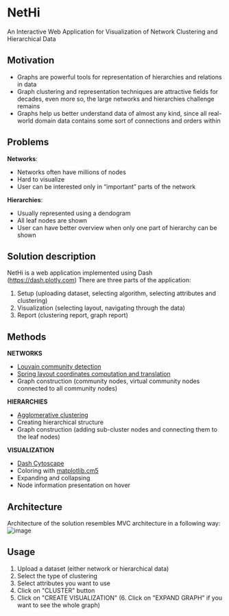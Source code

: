 # NetHi
An Interactive Web Application for Visualization of Network Clustering and Hierarchical Data 

## Motivation
- Graphs are powerful tools for representation of hierarchies and relations in data
- Graph clustering and representation techniques are attractive fields for decades, even more so, the large networks and hierarchies challenge remains 
- Graphs help us better understand data of almost any kind, since all real-world domain data contains some sort of connections and orders within

## Problems
**Networks**:
- Networks often have millions of nodes 
- Hard to visualize
- User can be interested only in “important” parts of the network

**Hierarchies**:
- Usually represented using a dendogram
- All leaf nodes are shown
- User can have better overview when only one part of hierarchy can be shown

## Solution description
NetHi is a web application implemented using Dash (https://dash.plotly.com)
There are three parts of the application:
1. Setup (uploading dataset, selecting algorithm, selecting attributes and clustering)
2. Visualization (selecting layout, navigating through the data)
3. Report (clustering report, graph report)

## Methods
**NETWORKS**
- [Louvain community detection](https://python-louvain.readthedocs.io/en/latest/api.html)
- [Spring layout coordinates computation and translation](https://networkx.github.io/documentation/networkx-1.9/reference/generated/networkx.drawing.layout.spring_layout.html)
- Graph construction (community nodes, virtual community nodes connected to all community nodes)

**HIERARCHIES**
- [Agglomerative clustering](https://scikit-learn.org/stable/modules/generated/sklearn.cluster.AgglomerativeClustering.html)
- Creating hierarchical structure
- Graph construction (adding sub-cluster nodes and connecting them to the leaf nodes)

**VISUALIZATION**
- [Dash Cytoscape](https://dash.plotly.com/cytoscape)
- Coloring with [matplotlib.cm5](https://matplotlib.org/api/cm_api.html)
- Expanding and collapsing
- Node information presentation on hover

## Architecture
Architecture of the solution resembles MVC architecture in a following way:
![image](https://user-images.githubusercontent.com/88715320/155353691-458fccfd-1f4f-44d8-a2a8-4f656bd3dfe8.png)

## Usage
1. Upload a dataset (either network or hierarchical data)
2. Select the type of clustering
3. Select attributes you want to use
4. Click on "CLUSTER" button
5. Click on "CREATE VISUALIZATION"
(6. Click on "EXPAND GRAPH" if you want to see the whole graph)
